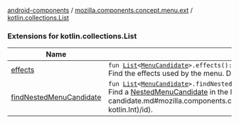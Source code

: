 [android-components](../../index.md) / [mozilla.components.concept.menu.ext](../index.md) / [kotlin.collections.List](./index.md)

### Extensions for kotlin.collections.List

| Name | Summary |
|---|---|
| [effects](effects.md) | `fun `[`List`](https://kotlinlang.org/api/latest/jvm/stdlib/kotlin.collections/-list/index.html)`<`[`MenuCandidate`](../../mozilla.components.concept.menu.candidate/-menu-candidate/index.md)`>.effects(): `[`Sequence`](https://kotlinlang.org/api/latest/jvm/stdlib/kotlin.sequences/-sequence/index.html)`<`[`MenuEffect`](../../mozilla.components.concept.menu.candidate/-menu-effect.md)`>`<br>Find the effects used by the menu. Disabled and invisible menu items are not included. |
| [findNestedMenuCandidate](find-nested-menu-candidate.md) | `fun `[`List`](https://kotlinlang.org/api/latest/jvm/stdlib/kotlin.collections/-list/index.html)`<`[`MenuCandidate`](../../mozilla.components.concept.menu.candidate/-menu-candidate/index.md)`>.findNestedMenuCandidate(id: `[`Int`](https://kotlinlang.org/api/latest/jvm/stdlib/kotlin/-int/index.html)`): `[`NestedMenuCandidate`](../../mozilla.components.concept.menu.candidate/-nested-menu-candidate/index.md)`?`<br>Find a [NestedMenuCandidate](../../mozilla.components.concept.menu.candidate/-nested-menu-candidate/index.md) in the list with a matching [id](find-nested-menu-candidate.md#mozilla.components.concept.menu.ext$findNestedMenuCandidate(kotlin.collections.List((mozilla.components.concept.menu.candidate.MenuCandidate)), kotlin.Int)/id). |
